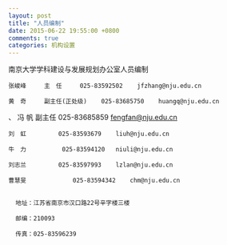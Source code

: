 ```yaml
---
layout: post
title: "人员编制"
date: 2015-06-22 19:55:00 +0800
comments: true
categories: 机构设置
---
```


南京大学学科建设与发展规划办公室人员编制

	张峻峰 	主　任 	025-83592502 	jfzhang@nju.edu.cn

	黄　奇 	副主任(正处级) 	025-83685750 	huangq@nju.edu.cn 
、
	冯 帆 	副主任 	025-83685859 	fengfan@nju.edu.cn 

	刘　虹 		025-83593679 	liuh@nju.edu.cn 

	牛　力          025-83594120  	niuli@nju.edu.cn 

	刘志兰 	  	025-83597993 	lzlan@nju.edu.cn 

	曹慧旻 	        025-83594342 	chm@nju.edu.cn 

 
	  地址：江苏省南京市汉口路22号辛字楼三楼 

	  邮编：210093 

	  传真：025-83596239
